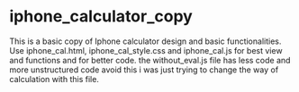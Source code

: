 # iphone_calculator_copy
This is a basic copy of Iphone calculator design and basic functionalities.
Use iphone_cal.html, iphone_cal_style.css and iphone_cal.js for best view and functions and for better code.
the without_eval.js file has less code and more unstructured code avoid this i was just trying to change the way of calculation with this file.
